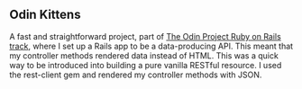 ## Odin Kittens

A fast and straightforward project, part of [The Odin Project Ruby on Rails track](https://www.theodinproject.com/courses/ruby-on-rails/lessons/kittens-api), where I set up a Rails app to be a data-producing API. This meant that my controller methods rendered data instead of HTML. This was a quick way to be introduced into building a pure vanilla RESTful resource. I used the rest-client gem and rendered my controller methods with JSON.
